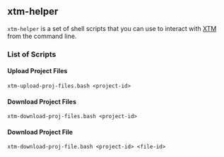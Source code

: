 ## xtm-helper

`xtm-helper` is a set of shell scripts that you can use to interact with [XTM](https://xtm.cloud) from the command line.

### List of Scripts

#### Upload Project Files

```
xtm-upload-proj-files.bash <project-id>
```

#### Download Project Files

```
xtm-download-proj-files.bash <project-id>
```

#### Download Project File

```
xtm-download-proj-file.bash <project-id> <file-id>
```
